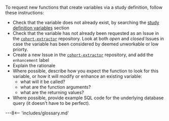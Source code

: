 To request new functions that create variables via a study definition, follow these instructions:

* Check that the variable does not already exist, by searching the [study definition variables](study-def-variables.md) section
* Check that the variable has not already been requested as an Issue in the [`cohort-extractor`](https://github.com/opensafely/cohort-extractor) repository. Look at both _open_ and _closed_ Issues in case the variable has been considered by deemed unworkable or low priorty.
* Create a new Issue in the [`cohort-extractor`](https://github.com/opensafely/cohort-extractor) repository, and add the `enhancement` label
* Explain the rationale
* Where possible, describe how you expect the function to look for this variable, or how it will modify or enhance an existing variable:
	* what will it be called?
	* what are the function arguments?
	* what are the returning values?
* Where possible, provide example SQL code for the underlying database query (it doesn't have to be perfect).




---8<-- 'includes/glossary.md'
